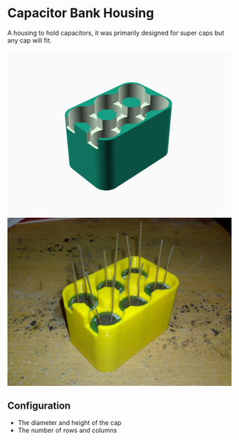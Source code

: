 # Capacitor Bank Housing

A housing to hold capacitors, it was primarily designed for super caps but any cap will fit.

![A 6 cap housing](2x3-13x21-superCapHousing.png)
![A 6 cap housing](2x3-13x21-superCapHousing-printed.jpg)

## Configuration

- The diameter and height of the cap
- The number of rows and columns
